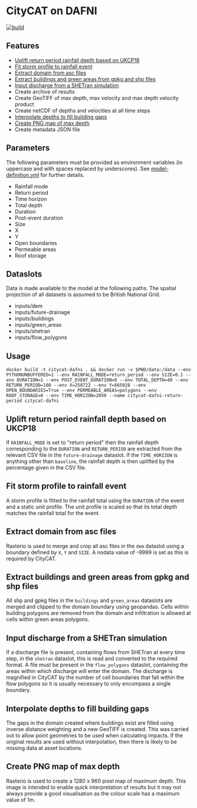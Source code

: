 # CityCAT on DAFNI

[![build](https://github.com/OpenCLIM/citycat-dafni/workflows/build/badge.svg)](https://github.com/OpenCLIM/citycat-dafni/actions)

## Features
- [Uplift return period rainfall depth based on UKCP18](#return-periods)
- [Fit storm profile to rainfall event](#storm-profile)
- [Extract domain from asc files](#dem)
- [Extract buildings and green areas from gpkg and shp files](#buildings-green-areas)
- [Input discharge from a SHETran simulation](#shetran)
- Create archive of results
- Create GeoTIFF of max depth, max velocity and max depth velocity product
- Create netCDF of depths and velocities at all time steps
- [Interpolate depths to fill building gaps](#interpolate)
- [Create PNG map of max depth](#png)
- Create metadata JSON file

## Parameters
The following parameters must be provided as environment variables (in uppercase and with spaces replaced by underscores). 
See [model-definition.yml](https://github.com/OpenCLIM/citycat-dafni/blob/master/model-definition.yml) for further details.
- Rainfall mode
- Return period
- Time horizon
- Total depth
- Duration
- Post-event duration
- Size
- X
- Y
- Open boundaries
- Permeable areas
- Roof storage

## Dataslots
Data is made available to the model at the following paths. The spatial projection of all datasets is assumed to be 
British National Grid. 
- inputs/dem
- inputs/future-drainage
- inputs/buildings
- inputs/green_areas
- inputs/shetran
- inputs/flow_polygons

## Usage 
`docker build -t citycat-dafni . && docker run -v $PWD/data:/data --env PYTHONUNBUFFERED=1 --env RAINFALL_MODE=return_period --env SIZE=0.1 --env DURATION=1 --env POST_EVENT_DURATION=0 --env TOTAL_DEPTH=40 --env RETURN_PERIOD=100 --env X=258722 --env Y=665028 --env OPEN_BOUNDARIES=True --env PERMEABLE_AREAS=polygons --env ROOF_STORAGE=0 --env TIME_HORIZON=2050 --name citycat-dafni-return-period citycat-dafni`

## <a name="return-periods">Uplift return period rainfall depth based on UKCP18</a>
If `RAINFALL_MODE` is set to "return period" then the rainfall depth corresponding to the `DURATION` and `RETURN_PERIOD`
are extracted from the relevant CSV file in the `future-drainage` dataslot.
If the `TIME_HORIZON` is anything other than `baseline`, the rainfall depth is then uplifted by the percentage given
in the CSV file.

## <a name="storm-profile">Fit storm profile to rainfall event</a>
A storm profile is fitted to the rainfall total using the `DURATION` of the event and a static unit profile.
The unit profile is scaled so that its total depth matches the rainfall total for the event.

## <a name="dem">Extract domain from asc files</a>
Rasterio is used to merge and crop all asc files in the `dem` dataslot using a boundary defined by `X`, `Y` and `SIZE`.
A nodata value of -9999 is set as this is required by CityCAT.

## <a name="buildings-green-areas">Extract buildings and green areas from gpkg and shp files</a>
All shp and gpkg files in the `buildings` and `green_areas` dataslots are merged and clipped to the domain boundary 
using geopandas. Cells within building polygons are removed from the domain and infiltration is allowed at cells within 
green areas polygons.

## <a name="shetran">Input discharge from a SHETran simulation</a>
If a discharge file is present, containing flows from SHETran at every time step, in the `shetran` dataslot, this is 
read and converted to the required format. A file must be present in the `flow_polygons` dataslot, containing the 
areas within which discharge will enter the domain. The discharge is magnified in CityCAT by the number of cell 
boundaries that fall within the flow polygons so it is usually necessary to only encompass a single boundary.

## <a name="interpolate">Interpolate depths to fill building gaps</a>
The gaps in the domain created where buildings exist are filled using inverse distance weighting and a new GeoTIFF is created.
This was carried out to allow point geometries to be used when calculating impacts.
If the original results are used without interpolation, then there is likely to be missing data at asset locations.

## <a name="png">Create PNG map of max depth</a>
Rasterio is used to create a 1280 x 960 pixel map of maximum depth.
This image is intended to enable quick interpretation of results but it may not always provide a good visualisation as 
the colour scale has a maximum value of 1m.